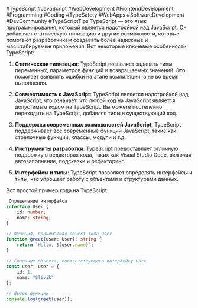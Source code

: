 #TypeScript #JavaScript #WebDevelopment #FrontendDevelopment #Programming #Coding #TypeSafety #WebApps #SoftwareDevelopment #DevCommunity #TypeScriptTips
TypeScript — это язык программирования, который является надстройкой над JavaScript. Он добавляет статическую типизацию и другие возможности, которые помогают разработчикам создавать более надежные и масштабируемые приложения. Вот некоторые ключевые особенности TypeScript:

1. **Статическая типизация**: TypeScript позволяет задавать типы переменных, параметров функций и возвращаемых значений. Это помогает выявлять ошибки на этапе компиляции, а не во время выполнения.
    
2. **Совместимость с JavaScript**: TypeScript является надстройкой над JavaScript, что означает, что любой код на JavaScript является допустимым кодом на TypeScript. Вы можете постепенно переходить на TypeScript, добавляя типы в существующий код.
    
3. **Поддержка современных возможностей JavaScript**: TypeScript поддерживает все современные функции JavaScript, такие как стрелочные функции, классы, модули и т.д.
    
4. **Инструменты разработки**: TypeScript предоставляет отличную поддержку в редакторах кода, таких как Visual Studio Code, включая автозаполнение, подсказки и рефакторинг.
    
5. **Интерфейсы и типы**: TypeScript позволяет определять интерфейсы и типы, что упрощает работу с объектами и структурами данных.
    

Вот простой пример кода на TypeScript:
```TypeScript
 Определение интерфейса
interface User {
    id: number;
    name: string;
}

// Функция, принимающая объект типа User
function greet(user: User): string {
    return `Hello, ${user.name}`;
}

// Создание объекта, соответствующего интерфейсу User
const user: User = {
    id: 1,
    name: "Slivik"
};

// Вызов функции
console.log(greet(user)); 
```
